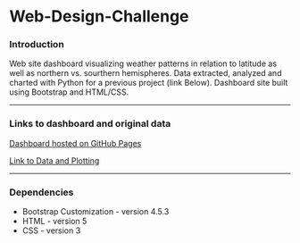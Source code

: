 # Web-Design-Challenge

<h3>Introduction</h3>
Web site dashboard visualizing weather patterns in relation to latitude as well as northern vs. sourthern hemispheres. Data extracted, analyzed and charted with Python for a previous project (link Below). Dashboard site built using Bootstrap and HTML/CSS.
<br>
<hr>
<h3>Links to dashboard and original data</h3>
<p><a href="https://timsamson.github.io/Web-Design-Challenge/">Dashboard hosted on GitHub Pages</a></p>
<p><a href="https://github.com/timsamson/Python_API_Challange.git">Link to Data and Plotting</a></p>
<hr>

<h3>Dependencies</h3>
<ul>
<li>Bootstrap Customization - version 4.5.3</li>
<li>HTML - version 5</li>
<li>CSS - version 3</li></ul>
